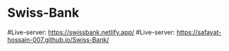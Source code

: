 # Swiss-Bank
#Live-server: https://swissbank.netlify.app/
#Live-server: https://safayat-hossain-007.github.io/Swiss-Bank/
